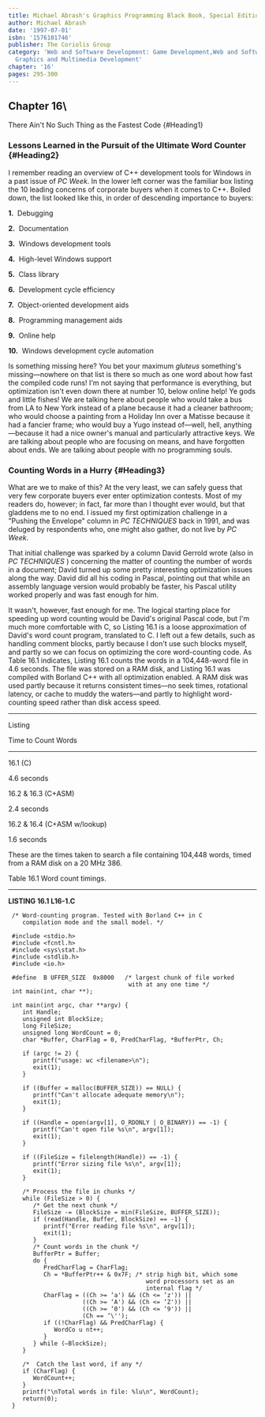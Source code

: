 ```yaml
---
title: Michael Abrash's Graphics Programming Black Book, Special Edition
author: Michael Abrash
date: '1997-07-01'
isbn: '1576101746'
publisher: The Coriolis Group
category: 'Web and Software Development: Game Development,Web and Software Development:
  Graphics and Multimedia Development'
chapter: '16'
pages: 295-300
---
```


## Chapter 16\
 There Ain't No Such Thing as the Fastest Code {#Heading1}

### Lessons Learned in the Pursuit of the Ultimate Word Counter {#Heading2}

I remember reading an overview of C++ development tools for Windows in a
past issue of *PC Week*. In the lower left corner was the familiar box
listing the 10 leading concerns of corporate buyers when it comes to
C++. Boiled down, the list looked like this, in order of descending
importance to buyers:

**1.**  Debugging

**2.**  Documentation

**3.**  Windows development tools

**4.**  High-level Windows support

**5.**  Class library

**6.**  Development cycle efficiency

**7.**  Object-oriented development aids

**8.**  Programming management aids

**9.**  Online help

**10.**  Windows development cycle automation

Is something missing here? You bet your maximum *gluteus* something's
missing—nowhere on that list is there so much as one word about how fast
the compiled code runs! I'm not saying that performance is everything,
but optimization isn't even down there at number 10, below online help!
Ye gods and little fishes! We are talking here about people who would
take a bus from LA to New York instead of a plane because it had a
cleaner bathroom; who would choose a painting from a Holiday Inn over a
Matisse because it had a fancier frame; who would buy a Yugo instead
of—well, hell, anything—because it had a nice owner's manual and
particularly attractive keys. We are talking about people who are
focusing on means, and have forgotten about ends. We are talking about
people with no programming souls.

### Counting Words in a Hurry {#Heading3}

What are we to make of this? At the very least, we can safely guess that
very few corporate buyers ever enter optimization contests. Most of my
readers do, however; in fact, far more than I thought ever would, but
that gladdens me to no end. I issued my first optimization challenge in
a "Pushing the Envelope" column in *PC TECHNIQUES* back in 1991, and was
deluged by respondents who, one might also gather, do not live by *PC
Week*.

That initial challenge was sparked by a column David Gerrold wrote (also
in *PC TECHNIQUES* ) concerning the matter of counting the number of
words in a document; David turned up some pretty interesting
optimization issues along the way. David did all his coding in Pascal,
pointing out that while an assembly language version would probably be
faster, his Pascal utility worked properly and was fast enough for him.

It wasn't, however, fast enough for me. The logical starting place for
speeding up word counting would be David's original Pascal code, but I'm
much more comfortable with C, so Listing 16.1 is a loose approximation
of David's word count program, translated to C. I left out a few
details, such as handling comment blocks, partly because I don't use
such blocks myself, and partly so we can focus on optimizing the core
word-counting code. As Table 16.1 indicates, Listing 16.1 counts the
words in a 104,448-word file in 4.6 seconds. The file was stored on a
RAM disk, and Listing 16.1 was compiled with Borland C++ with all
optimization enabled. A RAM disk was used partly because it returns
consistent times—no seek times, rotational latency, or cache to muddy
the waters—and partly to highlight word-counting speed rather than disk
access speed.

* * * * *

Listing

Time to Count Words

* * * * *

16.1 (C)

4.6 seconds

16.2 & 16.3 (C+ASM)

2.4 seconds

16.2 & 16.4 (C+ASM w/lookup)

1.6 seconds

These are the times taken to search a file containing 104,448 words,
timed from a RAM disk on a 20 MHz 386.

Table 16.1 Word count timings.

* * * * *

**LISTING 16.1 L16-1.C**

     /* Word-counting program. Tested with Borland C++ in C
        compilation mode and the small model. */
     
     #include <stdio.h>
     #include <fcntl.h>
     #include <sys\stat.h>
     #include <stdlib.h>
     #include <io.h>
     
     #define  B UFFER_SIZE  0x8000   /* largest chunk of file worked 
                                      with at any one time */
     int main(int, char **);
     
     int main(int argc, char **argv) {
        int Handle;
        unsigned int BlockSize;
        long FileSize;
        unsigned long WordCount = 0;
        char *Buffer, CharFlag = 0, PredCharFlag, *BufferPtr, Ch;
     
        if (argc != 2) {
           printf("usage: wc <filename>\n");
           exit(1);
        }
     
        if ((Buffer = malloc(BUFFER_SIZE)) == NULL) {
           printf("Can't allocate adequate memory\n");
           exit(1);
        }
     
        if ((Handle = open(argv[1], O_RDONLY | O_BINARY)) == -1) {
           printf("Can't open file %s\n", argv[1]);
           exit(1);
        }
     
        if ((FileSize = filelength(Handle)) == -1) {
           printf("Error sizing file %s\n", argv[1]);
           exit(1);
        }
     
        /* Process the file in chunks */
        while (FileSize > 0) {
           /* Get the next chunk */
           FileSize -= (BlockSize = min(FileSize, BUFFER_SIZE));
           if (read(Handle, Buffer, BlockSize) == -1) {
              printf("Error reading file %s\n", argv[1]);
              exit(1);
           }
           /* Count words in the chunk */
           BufferPtr = Buffer;
           do {
              PredCharFlag = CharFlag;
              Ch = *BufferPtr++ & 0x7F; /* strip high bit, which some
                                           word processors set as an
                                           internal flag */
              CharFlag = ((Ch >= ‘a') && (Ch <= ‘z')) ||
                         ((Ch >= ‘A') && (Ch <= ‘Z')) ||
                         ((Ch >= ‘0') && (Ch <= ‘9')) ||
                         (Ch == ‘\'');
              if ((!CharFlag) && PredCharFlag) {
                 WordCo u nt++; 
              }
           } while (—BlockSize);
        }
     
        /*  Catch the last word, if any */ 
        if (CharFlag) {
           WordCount++;
        }
        printf("\nTotal words in file: %lu\n", WordCount);
        return(0);
     }

